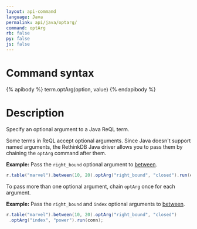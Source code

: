 ```yaml
---
layout: api-command
language: Java
permalink: api/java/optarg/
command: optArg
rb: false
py: false
js: false
---
```


# Command syntax #

{% apibody %}
term.optArg(option, value)
{% endapibody %}

# Description #

Specify an optional argument to a Java ReQL term.

Some terms in ReQL accept optional arguments. Since Java doesn't support named arguments, the RethinkDB Java driver allows you to pass them by chaining the `optArg` command after them.

__Example:__ Pass the `right_bound` optional argument to [between](/api/java/between/).

```java
r.table("marvel").between(10, 20).optArg("right_bound", "closed").run(conn);
```

To pass more than one optional argument, chain `optArg` once for each argument.


__Example:__ Pass the `right_bound` and `index` optional arguments to [between](/api/java/between/).

```java
r.table("marvel").between(10, 20).optArg("right_bound", "closed")
 .optArg("index", "power").run(conn);
```
